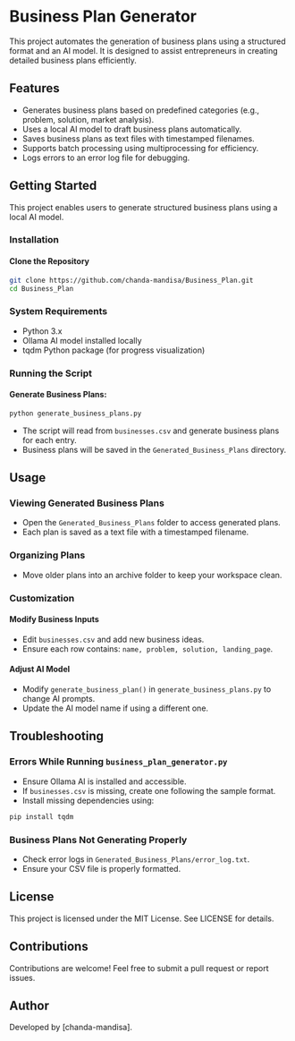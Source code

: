 # Business Plan Generator

This project automates the generation of business plans using a structured format and an AI model. It is designed to assist entrepreneurs in creating detailed business plans efficiently.

## Features

- Generates business plans based on predefined categories (e.g., problem, solution, market analysis).
- Uses a local AI model to draft business plans automatically.
- Saves business plans as text files with timestamped filenames.
- Supports batch processing using multiprocessing for efficiency.
- Logs errors to an error log file for debugging.

## Getting Started

This project enables users to generate structured business plans using a local AI model.

### Installation
#### Clone the Repository

```sh
git clone https://github.com/chanda-mandisa/Business_Plan.git
cd Business_Plan
```

### System Requirements

- Python 3.x
- Ollama AI model installed locally
- tqdm Python package (for progress visualization)

### Running the Script
#### Generate Business Plans:

```sh
python generate_business_plans.py
```

- The script will read from `businesses.csv` and generate business plans for each entry.
- Business plans will be saved in the `Generated_Business_Plans` directory.

## Usage

### Viewing Generated Business Plans

- Open the `Generated_Business_Plans` folder to access generated plans.
- Each plan is saved as a text file with a timestamped filename.

### Organizing Plans

- Move older plans into an archive folder to keep your workspace clean.

### Customization

#### Modify Business Inputs

- Edit `businesses.csv` and add new business ideas.
- Ensure each row contains: `name, problem, solution, landing_page`.

#### Adjust AI Model

- Modify `generate_business_plan()` in `generate_business_plans.py` to change AI prompts.
- Update the AI model name if using a different one.

## Troubleshooting

### Errors While Running `business_plan_generator.py`

- Ensure Ollama AI is installed and accessible.
- If `businesses.csv` is missing, create one following the sample format.
- Install missing dependencies using:

```sh
pip install tqdm
```

### Business Plans Not Generating Properly

- Check error logs in `Generated_Business_Plans/error_log.txt`.
- Ensure your CSV file is properly formatted.

## License

This project is licensed under the MIT License. See LICENSE for details.

## Contributions

Contributions are welcome! Feel free to submit a pull request or report issues.

## Author

Developed by [chanda-mandisa].



